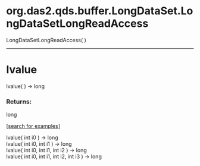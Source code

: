 # org.das2.qds.buffer.LongDataSet.LongDataSetLongReadAccess
LongDataSetLongReadAccess( )


***
<a name="lvalue"></a>
# lvalue
lvalue(  ) &rarr; long



### Returns:
long


<a href="https://github.com/autoplot/dev/search?q=lvalue&unscoped_q=lvalue">[search for examples]</a>

lvalue( int i0 ) &rarr; long<br>
lvalue( int i0, int i1 ) &rarr; long<br>
lvalue( int i0, int i1, int i2 ) &rarr; long<br>
lvalue( int i0, int i1, int i2, int i3 ) &rarr; long<br>
